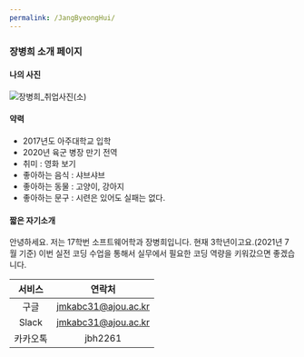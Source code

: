 ```yaml
---
permalink: /JangByeongHui/
---
```


### 장병희 소개 페이지

#### 나의 사진


![장병희_취업사진(소)](https://user-images.githubusercontent.com/41332873/124732220-f9b81a00-df4d-11eb-96c1-a588e21ddefa.jpg)

#### 약력
* 2017년도 아주대학교 입학
* 2020년 육군 병장 만기 전역
* 취미 : 영화 보기
* 좋아하는 음식 : 샤브샤브
* 좋아하는 동물 : 고양이, 강아지
* 좋아하는 문구 : 시련은 있어도 실패는 없다.

#### 짧은 자기소개
안녕하세요. 저는 17학번 소프트웨어학과 장병희입니다. 현재 3학년이고요.(2021년 7월 기준)
이번 실전 코딩 수업을 통해서 실무에서 필요한 코딩 역량을 키워갔으면 좋겠습니다.

|서비스|연락처|
|:------:|:---:|
|구글|jmkabc31@ajou.ac.kr|
|Slack|jmkabc31@ajou.ac.kr|
|카카오톡|jbh2261|


